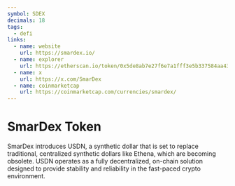 ```yaml
---
symbol: SDEX
decimals: 18
tags:
  - defi
links:
  - name: website
    url: https://smardex.io/
  - name: explorer
    url: https://etherscan.io/token/0x5de8ab7e27f6e7a1fff3e5b337584aa43961beef
  - name: x
    url: https://x.com/SmarDex
  - name: coinmarketcap
    url: https://coinmarketcap.com/currencies/smardex/
---
```


# SmarDex Token

SmarDex introduces USDN, a synthetic dollar that is set to replace traditional, centralized synthetic dollars like Ethena, which are becoming obsolete. USDN operates as a fully decentralized, on-chain solution designed to provide stability and reliability in the fast-paced crypto environment.
